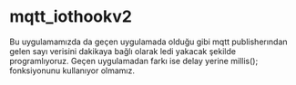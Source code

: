 # mqtt_iothookv2

Bu uygulamamızda da geçen uygulamada olduğu gibi mqtt publisherından gelen sayı verisini
dakikaya bağlı olarak ledi yakacak şekilde programlıyoruz. Geçen uygulamadan farkı ise
delay yerine millis(); fonksiyonunu kullanıyor olmamız.

[](https://prnt.sc/ISd88SqemSp7)
